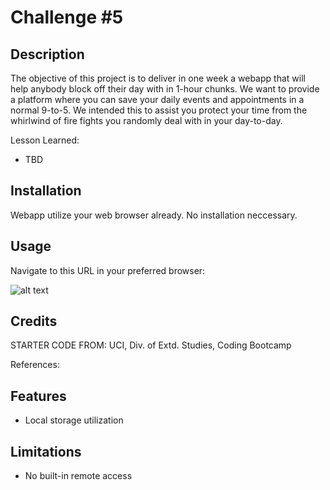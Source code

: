 # Challenge #5

## Description

The objective of this project is to deliver in one week a webapp that will help anybody block off their day with in 1-hour chunks. We want to provide a platform where you can save your daily events and appointments in a normal 9-to-5. We intended this to assist you protect your time from the whirlwind of fire fights you randomly deal with in your day-to-day. 

Lesson Learned:
- TBD

## Installation

Webapp utilize your web browser already.
No installation neccessary.

## Usage

Navigate to this URL in your preferred browser: <under construction>

![alt text](assets/images/screenshot.png)

## Credits

STARTER CODE FROM: UCI, Div. of Extd. Studies, Coding Bootcamp

References:


## Features

- Local storage utilization

## Limitations

- No built-in remote access